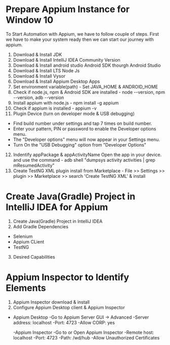 Prepare Appium Instance for Window 10
==========================================

To Start Automation with Appium, we have to follow couple of steps. First we have to make your system ready then we can start our journey with appium.

1. Download & Install JDK
2. Download & Install IntelliJ IDEA Community Version
3. Download & Install android studio Android SDK thourgh Android Studio
4. Download & Install LTS Node Js
5. Download & Install Vysor
6. Download & Install Appium Desktop Apps
7. Set environment variable(path) - Set JAVA_HOME & ANDROID_HOME
8. Check if node.js, npm & Android SDK are installed - node --version, npm --version, adb --version
9. Install appium with node.js - npm install -g appium
10. Check if appium is installed - appium -v
11. Plugin Device (turn on developer mode & USB debugging)
- Find build number under settings and tap 7 times on build number.
- Enter your pattern, PIN or password to enable the Developer options menu.
- The "Developer options" menu will now appear in your Settings menu.
- Turn On the "USB Debugging" option from "Developer Options"
12. Indentify appPackage & appActivityName Open the app in your device. and use the command - adb shell "dumpsys activity activities | grep mResumedActivity"
13. Create TestNG XML plugin install from Marketplace - File >> Settings >> plugin >> Marketplace >> search 'Create TestNG XML' & install

Create Java(Gradle) Project in IntelliJ IDEA for Appium
==========================================================
1. Create Java(Gradle) Project in IntelliJ IDEA
2. Add Gradle Dependencies
- Selenium
- Appium CLient
- TestNG
3. Desired Capabilities

Appium Inspector to Identify Elements
=========================================
1. Appium Inspector download & install
2. Configure Appium Desktop client & Appium Inspector
- Appium Desktop
    -Go to Appium Server GUI -> Advanced
        -Server address: localhost
        -Port: 4723
        -Allow CORP: yes 
  
  -Appium Inspector
    -Go to or Open Appium Inspector
        -Remote host: localhost
        -Port: 4723
        -Path: /wd/hub
        -Allow Unauthorized Certificates
  